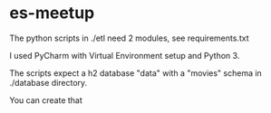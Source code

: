 # es-meetup

The python scripts in ./etl need 2 modules, see requirements.txt

I used PyCharm with Virtual Environment setup and Python 3.

The scripts expect a h2 database "data" with a "movies" schema in ./database directory.

You can create that 